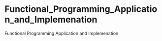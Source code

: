 # Functional_Programming_Application_and_Implemenation
Functional Programming Application and Implemenation
